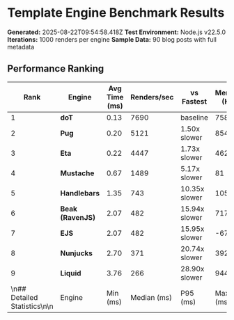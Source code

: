 # Template Engine Benchmark Results

**Generated:** 2025-08-22T09:54:58.418Z
**Test Environment:** Node.js v22.5.0
**Iterations:** 1000 renders per engine
**Sample Data:** 90 blog posts with full metadata

## Performance Ranking

| Rank | Engine | Avg Time (ms) | Renders/sec | vs Fastest | Memory (KB) |
|------|--------|---------------|-------------|------------|-------------|
| 1 | **doT** | 0.13 | 7690 | baseline | 758 |
| 2 | **Pug** | 0.20 | 5121 | 1.50x slower | 8540 |
| 3 | **Eta** | 0.22 | 4447 | 1.73x slower | 4625 |
| 4 | **Mustache** | 0.67 | 1489 | 5.17x slower | 81 |
| 5 | **Handlebars** | 1.35 | 743 | 10.35x slower | 1059 |
| 6 | **Beak (RavenJS)** | 2.07 | 482 | 15.94x slower | 71767 |
| 7 | **EJS** | 2.07 | 482 | 15.95x slower | -6713 |
| 8 | **Nunjucks** | 2.70 | 371 | 20.74x slower | 3922 |
| 9 | **Liquid** | 3.76 | 266 | 28.90x slower | 9445 |
\n## Detailed Statistics\n\n| Engine | Min (ms) | Median (ms) | P95 (ms) | Max (ms) | Total (ms) |\n|--------|----------|-------------|----------|----------|------------|\n| **doT** | 0.12 | 0.13 | 0.14 | 0.54 | 130 |\n| **Pug** | 0.18 | 0.19 | 0.21 | 0.83 | 195 |\n| **Eta** | 0.21 | 0.22 | 0.25 | 0.88 | 225 |\n| **Mustache** | 0.62 | 0.65 | 0.96 | 1.20 | 672 |\n| **Handlebars** | 1.24 | 1.27 | 1.71 | 2.08 | 1346 |\n| **Beak (RavenJS)** | 1.92 | 1.97 | 2.44 | 4.68 | 2073 |\n| **EJS** | 1.99 | 2.02 | 2.48 | 3.31 | 2074 |\n| **Nunjucks** | 2.48 | 2.56 | 3.19 | 4.44 | 2697 |\n| **Liquid** | 3.41 | 3.74 | 4.09 | 9.27 | 3758 |\n\n## Analysis\n\n### 🏆 Performance Leaders\n\n1. **doT** - Fastest overall with 0.13ms average render time\n2. **Pug** - Close second at 0.20ms (1.50x slower)\n3. **Eta** - Third place at 0.22ms\n\n### 📈 Performance Spread\n\nThe fastest engine (doT) is **28.9x faster** than the slowest (Liquid).\nMedian performance difference: 10.4x slower than fastest.\n\n### 💾 Memory Efficiency\n\n**Most memory efficient:** EJS (-6713 KB)\n**Highest memory usage:** Beak (RavenJS) (71767 KB)\n\n## Test Environment\n\n- **Node.js Version:** v22.5.0\n- **Platform:** darwin arm64\n- **Template Complexity:** Blog listing with 90 posts\n- **Data Variety:** Mixed content lengths, multiple authors, categories, tags\n- **Caching:** Disabled for all engines to ensure fair comparison\n- **Warmup:** 10 iterations before measurement\n- **Measurement:** 1000 timed iterations per engine\n\n---\n\n*Benchmark generated with the RavenJS renderer-benchmark package*\n